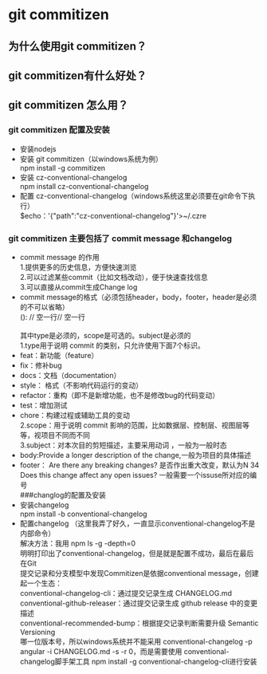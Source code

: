 # git commitizen
## 为什么使用git commitizen？
## git commitizen有什么好处？
## git commitizen 怎么用？
### git commitizen 配置及安装
- 安装nodejs  
- 安装 git commitizen（以windows系统为例）  
npm install -g commitizen  
- 安装 cz-conventional-changelog  
npm install cz-conventional-changelog  
- 配置 cz-conventional-changelog（windows系统这里必须要在git命令下执行）  
$echo：'{"path":"cz-conventional-changelog"}'>~/.czre  
### git commitizen 主要包括了 commit message 和changelog  
- commit message 的作用  
1.提供更多的历史信息，方便快速浏览  
2.可以过滤某些commit（比如文档改动），便于快速查找信息  
3.可以直接从commit生成Change log  
- commit message的格式（必须包括header，body，footer，header是必须的不可以省略）  
<type>(<scope>): <subject>// 空一行<body>// 空一行<footer>  
其中type是必须的，scope是可选的。subject是必须的  
1.type用于说明 commit 的类别，只允许使用下面7个标识。  
- feat：新功能（feature）  
- fix：修补bug  
- docs：文档（documentation）  
- style： 格式（不影响代码运行的变动）  
- refactor：重构（即不是新增功能，也不是修改bug的代码变动）  
- test：增加测试  
- chore：构建过程或辅助工具的变动  
2.scope：用于说明 commit 影响的范围，比如数据层、控制层、视图层等等，视项目不同而不同  
3.subject：对本次目的剪短描述，主要采用动词 ，一般为一般时态  
- body:Provide a longer description of the change,一般为项目的具体描述  
- footer： Are there any breaking changes?	是否作出重大改变，默认为N 34  
Does this change affect any open issues? 一般需要一个issuse所对应的编号  
###changlog的配置及安装  
- 安装changelog  
npm install -b conventional-changelog  
- 配置changelog	（这里我弄了好久，一直显示conventional-changelog不是内部命令）  
解决方法：我用 npm ls -g -depth=0  
明明打印出了conventional-changelog，但是就是配置不成功，最后在最后在Git  
提交记录和分支模型中发现Commitizen是依据conventional message，创建起一个生态：  
conventional-changelog-cli：通过提交记录生成 CHANGELOG.md  
conventional-github-releaser：通过提交记录生成 github release 中的变更描述  
conventional-recommended-bump：根据提交记录判断需要升级 Semantic Versioning  
哪一位版本号，所以windows系统并不能采用 conventional-changelog -p angular -i CHANGELOG.md -s -r 0，而是需要使用  conventional-changelog脚手架工具 npm install -g conventional-changelog-cli进行安装  